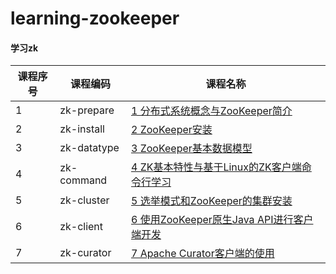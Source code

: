 # learning-zookeeper

#### 学习zk

课程序号 | 课程编码 | 课程名称
---|---|---
1 | zk-prepare | [1 分布式系统概念与ZooKeeper简介](zk-prepare/README.md)
2 | zk-install | [2  ZooKeeper安装](zk-install/README.md)
3 | zk-datatype | [3 ZooKeeper基本数据模型](zk-datatype/README.md)
4 | zk-command | [4 ZK基本特性与基于Linux的ZK客户端命令行学习](zk-command/README.md)
5 | zk-cluster | [5 选举模式和ZooKeeper的集群安装](zk-cluster/README.md)
6 | zk-client | [6 使用ZooKeeper原生Java API进行客户端开发](zk-client/src/main/java/com/dhm/client)
7 | zk-curator | [7 Apache Curator客户端的使用](zk-curator/README.md)
